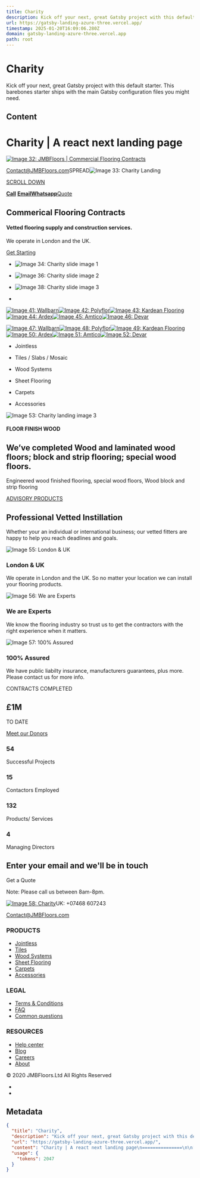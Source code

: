 ```yaml
---
title: Charity
description: Kick off your next, great Gatsby project with this default starter. This barebones starter ships with the main Gatsby configuration files you might need.
url: https://gatsby-landing-azure-three.vercel.app/
timestamp: 2025-01-20T16:09:06.280Z
domain: gatsby-landing-azure-three.vercel.app
path: root
---
```


# Charity


Kick off your next, great Gatsby project with this default starter. This barebones starter ships with the main Gatsby configuration files you might need.


## Content

Charity | A react next landing page
===============

[![Image 32: JMBFloors | Commercial Flooring Contracts](blob:https://gatsby-landing-azure-three.vercel.app/107d5720e76c9eef9a2f1fee0444e892)](https://gatsby-landing-azure-three.vercel.app/charity)

[Contact@JMBFloors.com](mailto:Contact@JMBFloors.com)SPREAD![Image 33: Charity Landing](blob:https://gatsby-landing-azure-three.vercel.app/b7a72f602ddc6ead2946b4df8f651558)

[SCROLL DOWN](https://gatsby-landing-azure-three.vercel.app/#feature)

[**Call**](tel:123-456-7890) [**Email**](mailto:info@JMBFloors.com?subject=JMBFloors|Contact|Online&body=IjustvisitedJMBfloors.comandiwouldlike...)[**Whatsapp**](https://wa.me/15551234567?text=JMBFloors%20|%20Contact%20|%20Online.%20I%20just%20visited%20JMBfloors.com)[Quote](https://gatsby-landing-azure-three.vercel.app/#newsletter)

Commerical Flooring Contracts
-----------------------------

#### Vetted flooring supply and construction services.

We operate in London and the UK.

[Get Starting](https://gatsby-landing-azure-three.vercel.app/charity)

*   ![Image 34: Charity slide image 1](blob:https://gatsby-landing-azure-three.vercel.app/459a9304c14a57cb8a25e80bbd09ddaf)
    
*   ![Image 36: Charity slide image 2](blob:https://gatsby-landing-azure-three.vercel.app/01e43907da7787a0920a76adc9bafade)
    
*   ![Image 38: Charity slide image 3](blob:https://gatsby-landing-azure-three.vercel.app/b389aa2d55c518107f3bc535a43f97fe)
    
*   

[![Image 41: Wallbarn](https://gatsby-landing-azure-three.vercel.app/static/1-6933ca2c776d918daaed8c05477a8f7e.png)](https://gatsby-landing-azure-three.vercel.app/#1)[![Image 42: Polyflor](https://gatsby-landing-azure-three.vercel.app/static/2-f749ec91d440abda31d61d100f181b07.png)](https://gatsby-landing-azure-three.vercel.app/#2)[![Image 43: Kardean Flooring](https://gatsby-landing-azure-three.vercel.app/static/3-f3c8b86856b376512734201c00c2f47f.png)](https://gatsby-landing-azure-three.vercel.app/#3)[![Image 44: Ardex](https://gatsby-landing-azure-three.vercel.app/static/4-0dec50a42c5385776c8ba5964d5982c3.png)](https://gatsby-landing-azure-three.vercel.app/#4)[![Image 45: Amtico](https://gatsby-landing-azure-three.vercel.app/static/5-8ceca8bd621c9b9b3350eee53957dd59.png)](https://gatsby-landing-azure-three.vercel.app/#5)[![Image 46: Devar](https://gatsby-landing-azure-three.vercel.app/static/6-334f2cfe14d59039ca025135d7c492da.png)](https://gatsby-landing-azure-three.vercel.app/#6)

[![Image 47: Wallbarn](https://gatsby-landing-azure-three.vercel.app/static/1-6933ca2c776d918daaed8c05477a8f7e.png)](https://gatsby-landing-azure-three.vercel.app/#1)[![Image 48: Polyflor](https://gatsby-landing-azure-three.vercel.app/static/2-f749ec91d440abda31d61d100f181b07.png)](https://gatsby-landing-azure-three.vercel.app/#2)[![Image 49: Kardean Flooring](https://gatsby-landing-azure-three.vercel.app/static/3-f3c8b86856b376512734201c00c2f47f.png)](https://gatsby-landing-azure-three.vercel.app/#3)[![Image 50: Ardex](https://gatsby-landing-azure-three.vercel.app/static/4-0dec50a42c5385776c8ba5964d5982c3.png)](https://gatsby-landing-azure-three.vercel.app/#4)[![Image 51: Amtico](https://gatsby-landing-azure-three.vercel.app/static/5-8ceca8bd621c9b9b3350eee53957dd59.png)](https://gatsby-landing-azure-three.vercel.app/#5)[![Image 52: Devar](https://gatsby-landing-azure-three.vercel.app/static/6-334f2cfe14d59039ca025135d7c492da.png)](https://gatsby-landing-azure-three.vercel.app/#6)

*   Jointless
    
*   Tiles / Slabs / Mosaic
    
*   Wood Systems
    
*   Sheet Flooring
    
*   Carpets
    
*   Accessories
    

![Image 53: Charity landing image 3](blob:https://gatsby-landing-azure-three.vercel.app/7d903604175cdbcb204ce772ea71cef8)

#### FLOOR FINISH WOOD

We’ve completed Wood and laminated wood **floors**; block and strip **flooring**; special wood floors.
------------------------------------------------------------------------------------------------------

Engineered wood finished flooring, special wood floors, Wood block and strip flooring

[ADVISORY PRODUCTS](https://gatsby-landing-azure-three.vercel.app/#1)

Professional Vetted Instillation
--------------------------------

Whether your an individual or international business; our vetted fitters are happy to help you reach deadlines and goals.

![Image 55: London & UK](https://gatsby-landing-azure-three.vercel.app/static/map-pin-08fb1c604174d7d32a6dc9db1cec5b5e.svg)

### London & UK

We operate in London and the UK. So no matter your location we can install your flooring products.

![Image 56: We are Experts](https://gatsby-landing-azure-three.vercel.app/static/search-icon-c324ccc3dfa2556f204b0d2cf2282160.svg)

### We are Experts

We know the flooring industry so trust us to get the contractors with the right experience when it matters.

![Image 57: 100% Assured](https://gatsby-landing-azure-three.vercel.app/static/icon-100p-4643244ad356f701784945a95872da3d.svg)

### 100% Assured

We have public liabilty insurance, manufacturers guarantees, plus more. Please contact us for more info.

CONTRACTS COMPLETED

£1M
---

TO DATE

[Meet our Donors](https://gatsby-landing-azure-three.vercel.app/#1)

### 54

Successful Projects

### 15

Contactors Employed

### 132

Products/ Services

### 4

Managing Directors

Enter your email and we'll be in touch
--------------------------------------

Get a Quote

Note: Please call us between 8am-8pm.

[![Image 58: Charity](blob:https://gatsby-landing-azure-three.vercel.app/107d5720e76c9eef9a2f1fee0444e892)](https://gatsby-landing-azure-three.vercel.app/charity)UK: +07468 607243

[Contact@JMBFloors.com](mailto:hello@redq.io)

### PRODUCTS

*   [Jointless](https://gatsby-landing-azure-three.vercel.app/jointless)
*   [Tiles](https://gatsby-landing-azure-three.vercel.app/tiles)
*   [Wood Systems](https://gatsby-landing-azure-three.vercel.app/wood-system)
*   [Sheet Flooring](https://gatsby-landing-azure-three.vercel.app/sheet-flooring)
*   [Carpets](https://gatsby-landing-azure-three.vercel.app/carpets)
*   [Accessories](https://gatsby-landing-azure-three.vercel.app/accessories)

### LEGAL

*   [Terms & Conditions](https://gatsby-landing-azure-three.vercel.app/terms-and-conditions)
*   [FAQ](https://gatsby-landing-azure-three.vercel.app/faq)
*   [Common questions](https://gatsby-landing-azure-three.vercel.app/#1)

### RESOURCES

*   [Help center](https://gatsby-landing-azure-three.vercel.app/#1)
*   [Blog](https://gatsby-landing-azure-three.vercel.app/#1)
*   [Careers](https://gatsby-landing-azure-three.vercel.app/#1)
*   [About](https://gatsby-landing-azure-three.vercel.app/#1)

© 2020 JMBFloors.Ltd All Rights Reserved

*   [](https://www.facebook.com/redqinc/)
*   [](https://instagram.com/)

## Metadata

```json
{
  "title": "Charity",
  "description": "Kick off your next, great Gatsby project with this default starter. This barebones starter ships with the main Gatsby configuration files you might need.",
  "url": "https://gatsby-landing-azure-three.vercel.app/",
  "content": "Charity | A react next landing page\n===============\n\n[![Image 32: JMBFloors | Commercial Flooring Contracts](blob:https://gatsby-landing-azure-three.vercel.app/107d5720e76c9eef9a2f1fee0444e892)](https://gatsby-landing-azure-three.vercel.app/charity)\n\n[Contact@JMBFloors.com](mailto:Contact@JMBFloors.com)SPREAD![Image 33: Charity Landing](blob:https://gatsby-landing-azure-three.vercel.app/b7a72f602ddc6ead2946b4df8f651558)\n\n[SCROLL DOWN](https://gatsby-landing-azure-three.vercel.app/#feature)\n\n[**Call**](tel:123-456-7890) [**Email**](mailto:info@JMBFloors.com?subject=JMBFloors|Contact|Online&body=IjustvisitedJMBfloors.comandiwouldlike...)[**Whatsapp**](https://wa.me/15551234567?text=JMBFloors%20|%20Contact%20|%20Online.%20I%20just%20visited%20JMBfloors.com)[Quote](https://gatsby-landing-azure-three.vercel.app/#newsletter)\n\nCommerical Flooring Contracts\n-----------------------------\n\n#### Vetted flooring supply and construction services.\n\nWe operate in London and the UK.\n\n[Get Starting](https://gatsby-landing-azure-three.vercel.app/charity)\n\n*   ![Image 34: Charity slide image 1](blob:https://gatsby-landing-azure-three.vercel.app/459a9304c14a57cb8a25e80bbd09ddaf)\n    \n*   ![Image 36: Charity slide image 2](blob:https://gatsby-landing-azure-three.vercel.app/01e43907da7787a0920a76adc9bafade)\n    \n*   ![Image 38: Charity slide image 3](blob:https://gatsby-landing-azure-three.vercel.app/b389aa2d55c518107f3bc535a43f97fe)\n    \n*   \n\n[![Image 41: Wallbarn](https://gatsby-landing-azure-three.vercel.app/static/1-6933ca2c776d918daaed8c05477a8f7e.png)](https://gatsby-landing-azure-three.vercel.app/#1)[![Image 42: Polyflor](https://gatsby-landing-azure-three.vercel.app/static/2-f749ec91d440abda31d61d100f181b07.png)](https://gatsby-landing-azure-three.vercel.app/#2)[![Image 43: Kardean Flooring](https://gatsby-landing-azure-three.vercel.app/static/3-f3c8b86856b376512734201c00c2f47f.png)](https://gatsby-landing-azure-three.vercel.app/#3)[![Image 44: Ardex](https://gatsby-landing-azure-three.vercel.app/static/4-0dec50a42c5385776c8ba5964d5982c3.png)](https://gatsby-landing-azure-three.vercel.app/#4)[![Image 45: Amtico](https://gatsby-landing-azure-three.vercel.app/static/5-8ceca8bd621c9b9b3350eee53957dd59.png)](https://gatsby-landing-azure-three.vercel.app/#5)[![Image 46: Devar](https://gatsby-landing-azure-three.vercel.app/static/6-334f2cfe14d59039ca025135d7c492da.png)](https://gatsby-landing-azure-three.vercel.app/#6)\n\n[![Image 47: Wallbarn](https://gatsby-landing-azure-three.vercel.app/static/1-6933ca2c776d918daaed8c05477a8f7e.png)](https://gatsby-landing-azure-three.vercel.app/#1)[![Image 48: Polyflor](https://gatsby-landing-azure-three.vercel.app/static/2-f749ec91d440abda31d61d100f181b07.png)](https://gatsby-landing-azure-three.vercel.app/#2)[![Image 49: Kardean Flooring](https://gatsby-landing-azure-three.vercel.app/static/3-f3c8b86856b376512734201c00c2f47f.png)](https://gatsby-landing-azure-three.vercel.app/#3)[![Image 50: Ardex](https://gatsby-landing-azure-three.vercel.app/static/4-0dec50a42c5385776c8ba5964d5982c3.png)](https://gatsby-landing-azure-three.vercel.app/#4)[![Image 51: Amtico](https://gatsby-landing-azure-three.vercel.app/static/5-8ceca8bd621c9b9b3350eee53957dd59.png)](https://gatsby-landing-azure-three.vercel.app/#5)[![Image 52: Devar](https://gatsby-landing-azure-three.vercel.app/static/6-334f2cfe14d59039ca025135d7c492da.png)](https://gatsby-landing-azure-three.vercel.app/#6)\n\n*   Jointless\n    \n*   Tiles / Slabs / Mosaic\n    \n*   Wood Systems\n    \n*   Sheet Flooring\n    \n*   Carpets\n    \n*   Accessories\n    \n\n![Image 53: Charity landing image 3](blob:https://gatsby-landing-azure-three.vercel.app/7d903604175cdbcb204ce772ea71cef8)\n\n#### FLOOR FINISH WOOD\n\nWe’ve completed Wood and laminated wood **floors**; block and strip **flooring**; special wood floors.\n------------------------------------------------------------------------------------------------------\n\nEngineered wood finished flooring, special wood floors, Wood block and strip flooring\n\n[ADVISORY PRODUCTS](https://gatsby-landing-azure-three.vercel.app/#1)\n\nProfessional Vetted Instillation\n--------------------------------\n\nWhether your an individual or international business; our vetted fitters are happy to help you reach deadlines and goals.\n\n![Image 55: London & UK](https://gatsby-landing-azure-three.vercel.app/static/map-pin-08fb1c604174d7d32a6dc9db1cec5b5e.svg)\n\n### London & UK\n\nWe operate in London and the UK. So no matter your location we can install your flooring products.\n\n![Image 56: We are Experts](https://gatsby-landing-azure-three.vercel.app/static/search-icon-c324ccc3dfa2556f204b0d2cf2282160.svg)\n\n### We are Experts\n\nWe know the flooring industry so trust us to get the contractors with the right experience when it matters.\n\n![Image 57: 100% Assured](https://gatsby-landing-azure-three.vercel.app/static/icon-100p-4643244ad356f701784945a95872da3d.svg)\n\n### 100% Assured\n\nWe have public liabilty insurance, manufacturers guarantees, plus more. Please contact us for more info.\n\nCONTRACTS COMPLETED\n\n£1M\n---\n\nTO DATE\n\n[Meet our Donors](https://gatsby-landing-azure-three.vercel.app/#1)\n\n### 54\n\nSuccessful Projects\n\n### 15\n\nContactors Employed\n\n### 132\n\nProducts/ Services\n\n### 4\n\nManaging Directors\n\nEnter your email and we'll be in touch\n--------------------------------------\n\nGet a Quote\n\nNote: Please call us between 8am-8pm.\n\n[![Image 58: Charity](blob:https://gatsby-landing-azure-three.vercel.app/107d5720e76c9eef9a2f1fee0444e892)](https://gatsby-landing-azure-three.vercel.app/charity)UK: +07468 607243\n\n[Contact@JMBFloors.com](mailto:hello@redq.io)\n\n### PRODUCTS\n\n*   [Jointless](https://gatsby-landing-azure-three.vercel.app/jointless)\n*   [Tiles](https://gatsby-landing-azure-three.vercel.app/tiles)\n*   [Wood Systems](https://gatsby-landing-azure-three.vercel.app/wood-system)\n*   [Sheet Flooring](https://gatsby-landing-azure-three.vercel.app/sheet-flooring)\n*   [Carpets](https://gatsby-landing-azure-three.vercel.app/carpets)\n*   [Accessories](https://gatsby-landing-azure-three.vercel.app/accessories)\n\n### LEGAL\n\n*   [Terms & Conditions](https://gatsby-landing-azure-three.vercel.app/terms-and-conditions)\n*   [FAQ](https://gatsby-landing-azure-three.vercel.app/faq)\n*   [Common questions](https://gatsby-landing-azure-three.vercel.app/#1)\n\n### RESOURCES\n\n*   [Help center](https://gatsby-landing-azure-three.vercel.app/#1)\n*   [Blog](https://gatsby-landing-azure-three.vercel.app/#1)\n*   [Careers](https://gatsby-landing-azure-three.vercel.app/#1)\n*   [About](https://gatsby-landing-azure-three.vercel.app/#1)\n\n© 2020 JMBFloors.Ltd All Rights Reserved\n\n*   [](https://www.facebook.com/redqinc/)\n*   [](https://instagram.com/)",
  "usage": {
    "tokens": 2047
  }
}
```
